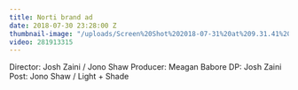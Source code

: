 ```yaml
---
title: Norti brand ad
date: 2018-07-30 23:28:00 Z
thumbnail-image: "/uploads/Screen%20Shot%202018-07-31%20at%209.31.41%20am.png"
video: 281913315
---
```


Director: Josh Zaini / Jono Shaw 
Producer: Meagan Babore
DP: Josh Zaini
Post: Jono Shaw / Light + Shade
